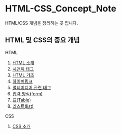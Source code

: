 # HTML-CSS_Concept_Note

HTML/CSS 개념을 정리하는 곳 입니다.

## HTML 및 CSS의 중요 개념

HTML

1. [HTML 소개](https://github.com/tinskyblue/HTML-CSS_Concept_Note/blob/master/concept_Note/HTML_introduce.md/)
2. [시맨틱 태그](https://github.com/tinskyblue/HTML-CSS_Concept_Note/blob/master/concept_Note/HTML_semantic_tag.md/)
3. [HTML 기초](https://github.com/tinskyblue/HTML-CSS_Concept_Note/blob/master/concept_Note/HTML_basics.md)
5. [하이퍼링크](https://github.com/tinskyblue/HTML-CSS_Concept_Note/blob/master/concept_Note/HTML_hyperlink.md/)
6. [멀티미디어 관련 태그](https://github.com/tinskyblue/HTML-CSS_Concept_Note/blob/master/concept_Note/HTML_multimedia_tag.md/)
7. [입력 양식(form)](https://github.com/tinskyblue/HTML-CSS_Concept_Note/blob/master/concept_Note/HTML_form.md/)
8. [표(Table)](https://github.com/tinskyblue/HTML-CSS_Concept_Note/blob/master/concept_Note/HTML_table.md/)
9. [리스트(list)](https://github.com/tinskyblue/HTML-CSS_Concept_Note/blob/master/concept_Note/HTML_list.md/)

CSS

1. [CSS 소개](https://github.com/tinskyblue/HTML-CSS_Concept_Note/blob/master/concept_Note/CSS_introduce.md/)
